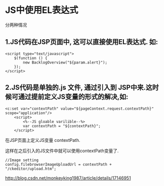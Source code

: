 #  JS中使用EL表达式

分两种情况

## 1.JS代码在JSP页面中, 这可以直接使用EL表达式. 如:

```
<script type="text/javascript">  
    $(function () {  
        new BacklogOverview("${param.alert}");  
    });  
</script>  
```

## 2.JS代码是单独的.js 文件, 通过引入到 JSP中来.这时候可通过提前定义JS变量的形式的解决,如:

```
<c:set var="contextPath" value="${pageContext.request.contextPath}" scope="application"/>  
    <script>  
        <%--JS gloable varilible--%>  
        var contextPath = "${contextPath}";  
    </script>  
```

在JSP页面上定义JS变量 contextPath.

这样在之后引入的JS文件中就可以使用contextPath变量了.

```
//Image setting  
config.filebrowserImageUploadUrl = contextPath + "/ckeditor/upload.htm"; 
```



http://blog.csdn.net/monkeyking1987/article/details/17146951